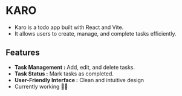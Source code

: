 # KARO
- Karo is a todo app built with React and Vite.
- It allows users to create, manage, and complete tasks efficiently.

## Features
- **Task Management :**  Add, edit, and delete tasks.
- **Task Status :** Mark tasks as completed.
- **User-Friendly Interface :** Clean and intuitive design
- Currently working 👩‍💻
